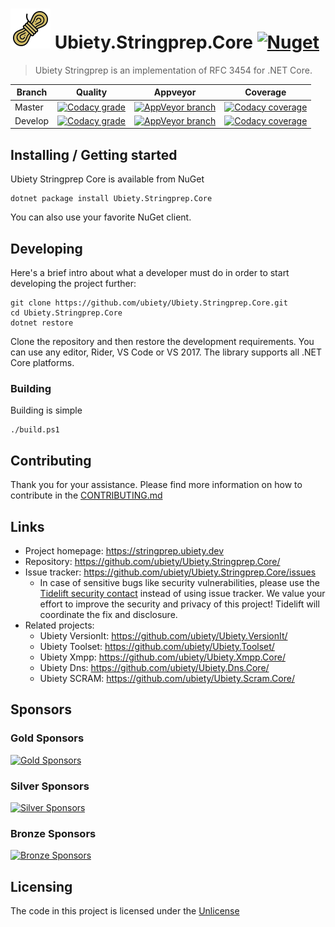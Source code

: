 # ![Logo](https://github.com/ubiety/Ubiety.Stringprep.Core/raw/develop/icon64.png) Ubiety.Stringprep.Core [![Nuget](https://img.shields.io/nuget/v/Ubiety.Stringprep.Core.svg?style=flat-square)](https://www.nuget.org/packages/Ubiety.Stringprep.Core/)

> Ubiety Stringprep is an implementation of RFC 3454 for .NET Core.

| Branch  | Quality                                                                                                                                                                                                                                                                                           | Appveyor                                                                                                                                                                                                 | Coverage                                                                                                                                                                                                                                                                                                   |
| ------- | ------------------------------------------------------------------------------------------------------------------------------------------------------------------------------------------------------------------------------------------------------------------------------------------------- | -------------------------------------------------------------------------------------------------------------------------------------------------------------------------------------------------------- | ---------------------------------------------------------------------------------------------------------------------------------------------------------------------------------------------------------------------------------------------------------------------------------------------------------- |
| Master  | [![Codacy grade](https://img.shields.io/codacy/grade/f722261999094ce29a85396b6d6fc9cf/master?style=flat-square)](https://www.codacy.com/gh/ubiety/Ubiety.Stringprep.Core/dashboard?utm_source=github.com&utm_medium=referral&utm_content=ubiety/Ubiety.Stringprep.Core&utm_campaign=Badge_Grade)  | [![AppVeyor branch](https://img.shields.io/appveyor/ci/coder2000/ubiety-stringprep-core/master.svg?style=flat-square)](https://ci.appveyor.com/project/coder2000/ubiety-stringprep-core/branch/master)   | [![Codacy coverage](https://img.shields.io/codacy/coverage/f722261999094ce29a85396b6d6fc9cf/master?style=flat-square)](https://www.codacy.com/gh/ubiety/Ubiety.Stringprep.Core/dashboard?utm_source=github.com&utm_medium=referral&utm_content=ubiety/Ubiety.Stringprep.Core&utm_campaign=Badge_Coverage)  |
| Develop | [![Codacy grade](https://img.shields.io/codacy/grade/f722261999094ce29a85396b6d6fc9cf/develop?style=flat-square)](https://www.codacy.com/gh/ubiety/Ubiety.Stringprep.Core/dashboard?utm_source=github.com&utm_medium=referral&utm_content=ubiety/Ubiety.Stringprep.Core&utm_campaign=Badge_Grade) | [![AppVeyor branch](https://img.shields.io/appveyor/ci/coder2000/ubiety-stringprep-core/develop.svg?style=flat-square)](https://ci.appveyor.com/project/coder2000/ubiety-stringprep-core/branch/develop) | [![Codacy coverage](https://img.shields.io/codacy/coverage/f722261999094ce29a85396b6d6fc9cf/develop?style=flat-square)](https://www.codacy.com/gh/ubiety/Ubiety.Stringprep.Core/dashboard?utm_source=github.com&utm_medium=referral&utm_content=ubiety/Ubiety.Stringprep.Core&utm_campaign=Badge_Coverage) |

## Installing / Getting started

Ubiety Stringprep Core is available from NuGet

```shell
dotnet package install Ubiety.Stringprep.Core
```

You can also use your favorite NuGet client.

## Developing

Here's a brief intro about what a developer must do in order to start developing
the project further:

```shell
git clone https://github.com/ubiety/Ubiety.Stringprep.Core.git
cd Ubiety.Stringprep.Core
dotnet restore
```

Clone the repository and then restore the development requirements. You can use
any editor, Rider, VS Code or VS 2017. The library supports all .NET Core
platforms.

### Building

Building is simple

```shell
./build.ps1
```

## Contributing

Thank you for your assistance. Please find more information on how to contribute in the [CONTRIBUTING.md](contributing.md)

## Links

- Project homepage: <https://stringprep.ubiety.dev>
- Repository: <https://github.com/ubiety/Ubiety.Stringprep.Core/>
- Issue tracker: <https://github.com/ubiety/Ubiety.Stringprep.Core/issues>
  - In case of sensitive bugs like security vulnerabilities, please use the
    [Tidelift security contact](https://tidelift.com/security) instead of using issue tracker.
    We value your effort to improve the security and privacy of this project! Tidelift will coordinate the fix and disclosure.
- Related projects:
  - Ubiety VersionIt: <https://github.com/ubiety/Ubiety.VersionIt/>
  - Ubiety Toolset: <https://github.com/ubiety/Ubiety.Toolset/>
  - Ubiety Xmpp: <https://github.com/ubiety/Ubiety.Xmpp.Core/>
  - Ubiety Dns: <https://github.com/ubiety/Ubiety.Dns.Core/>
  - Ubiety SCRAM: <https://github.com/ubiety/Ubiety.Scram.Core/>

## Sponsors

### Gold Sponsors

[![Gold Sponsors](https://opencollective.com/ubiety/tiers/gold-sponsor.svg?avatarHeight=36)](https://opencollective.com/ubiety/)

### Silver Sponsors

[![Silver Sponsors](https://opencollective.com/ubiety/tiers/silver-sponsor.svg?avatarHeight=36)](https://opencollective.com/ubiety/)

### Bronze Sponsors

[![Bronze Sponsors](https://opencollective.com/ubiety/tiers/bronze-sponsor.svg?avatarHeight=36)](https://opencollective.com/ubiety/)

## Licensing

The code in this project is licensed under the [Unlicense](https://unlicense.org/)
